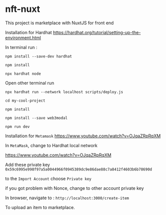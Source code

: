 # nft-nuxt
This project is marketplace with NuxtJS for front end


Installation for Hardhat 
https://hardhat.org/tutorial/setting-up-the-environment.html

In terminal run : 
```shell
npm install --save-dev hardhat

npm install

npx hardhat node
```

Open other terminal run 
```shell
npx hardhat run --network localhost scripts/deploy.js

cd my-cool-project

npm install

npm install --save web3modal

npm run dev
```
Installation for `Metamask` https://www.youtube.com/watch?v=OJqaZRpRqXM

In `MetaMask`, change to Hardhat local network

https://www.youtube.com/watch?v=OJqaZRpRqXM


Add these private key `0x59c6995e998f97a5a0044966f0945389dc9e86dae88c7a8412f4603b6b78690d`

to the `Import Account` choose `Private key`

if you got problem with Nonce, change to other account private key

In browser, navigate to : `http://localhost:3000/create-item`

To upload an item to marketplace.

